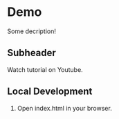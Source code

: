 # Demo

Some decription!

## Subheader

Watch tutorial on Youtube.


## Local Development

1. Open index.html in your browser.

